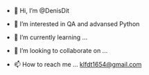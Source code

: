 - 👋 Hi, I’m @DenisDit
- 👀 I’m interested in  QA and advansed Python

- 🌱 I’m currently learning ...
- 💞️ I’m looking to collaborate on ...
- 📫 How to reach me ...
klfdt1654@gmail.com

<!---
DenisDit/DenisDit is a ✨ special ✨ repository because its `README.md` (this file) appears on your GitHub profile.
You can click the Preview link to take a look at your changes.
--->
